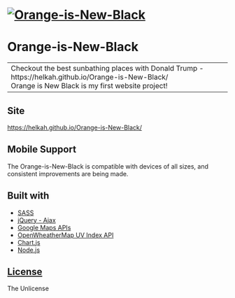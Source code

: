 # [![Orange-is-New-Black](https://helkah.github.io/Orange-is-New-Black/images/WebsitePrintScreen.jpg)](https://helkah.github.io/Orange-is-New-Black/)
# Orange-is-New-Black
<table>
<tr>
<td>
    Checkout the best sunbathing places with Donald Trump - https://helkah.github.io/Orange-is-New-Black/<br>
    Orange is New Black is my first website project!
</td>
</tr>
</table>

## Site

https://helkah.github.io/Orange-is-New-Black/

## Mobile Support

The Orange-is-New-Black is compatible with devices of all sizes, and consistent improvements are being made.

## Built with

- [SASS](http://sass-lang.com/)
- [jQuery - Ajax](http://www.w3schools.com/jquery/jquery_ref_ajax.asp)
- [Google Maps APIs](https://developers.google.com/maps/)
- [OpenWheatherMap UV Index API](https://openweathermap.org/api/uvi)
- [Chart.js](http://www.chartjs.org/)
- [Node.js](https://nodejs.org/en/)

## [<i class="fa fa-balance-scale" aria-hidden="true"></i>License](http://unlicense.org)

The Unlicense